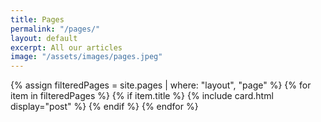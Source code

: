 ```yaml
---
title: Pages
permalink: "/pages/"
layout: default
excerpt: All our articles
image: "/assets/images/pages.jpeg"
---
```


<!-- Content -->
<main class="p-3" aria-label="Content">
    <section class="container">
        <div class="row row-cols-1 row-cols-md-3">
            {% assign filteredPages = site.pages | where: "layout", "page" %}
            {% for item in filteredPages %}
            {% if item.title %}
            {% include card.html display="post" %}
            {% endif %}
            {% endfor %}
        </div>
    </section>
</main>